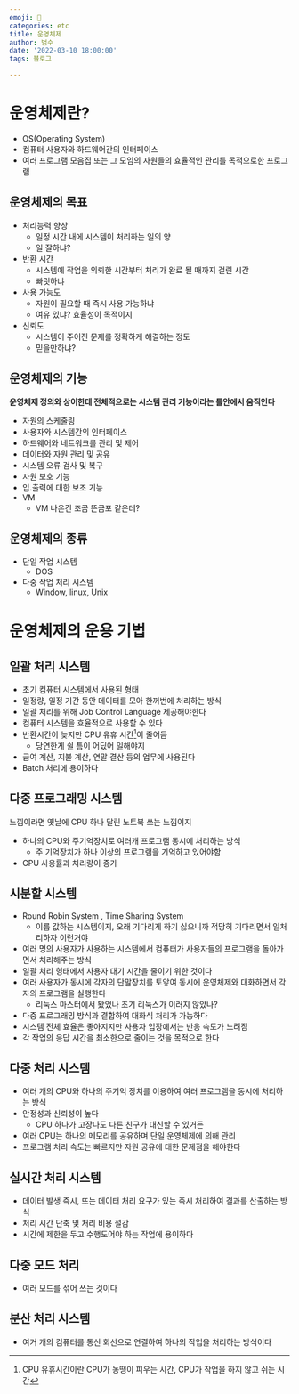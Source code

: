 ```yaml
---
emoji: 🏃
categories: etc
title: 운영체제
author: 범수
date: '2022-03-10 18:00:00'
tags: 블로그

---
```

# 운영체제란?

* OS(Operating System)
* 컴퓨터 사용자와 하드웨어간의 인터페이스
* 여러 프로그램 모음집 또는 그 모임의 자원들의 효율적인 관리를 목적으로한 프로그램

## 운영체제의 목표

* 처리능력 향상
  * 일정 시간 내에 시스템이 처리하는 일의 양
  * 일 잘하냐?
* 반환 시간
  * 시스템에 작업을 의뢰한 시간부터 처리가 완료 될 때까지 걸린 시간
  * 빠릿하냐
* 사용 가능도
  * 자원이 필요할 때 즉시 사용 가능하냐
  * 여유 있냐? 효율성이 목적이지
* 신뢰도
  * 시스템이 주어진 문제를 정확하게 해결하는 정도
  * 믿을만하냐?

## 운영체제의 기능

__운영체제 정의와 상이한데 전체적으로는 시스템 관리 기능이라는 틀안에서 움직인다__

* 자원의 스케줄링
* 사용자와 시스템간의 인터페이스
* 하드웨어와 네트워크를 관리 및 제어
* 데이터와 자원 관리 및 공유
* 시스템 오류 검사 및 복구
* 자원 보호 기능
* 입.출력에 대한 보조 기능
* VM
  * VM 나온건 조곰 뜬금포 같은데?

## 운영체제의 종류

* 단일 작업 시스템
  * DOS
* 다중 작업 처리 시스템
  * Window, linux, Unix

# 운영체제의 운용 기법

## 일괄 처리 시스템

[^1]: CPU 유휴시간이란 CPU가 농땡이 피우는 시간, CPU가 작업을 하지 않고 쉬는 시간

* 초기 컴퓨터 시스템에서 사용된 형태
* 일정량, 일정 기간 동안 데이터를 모아 한꺼번에 처리하는 방식
* 일괄 처리를 위해 Job Control Language 제공해야한다
* 컴퓨터 시스템을 효율적으로 사용할 수 있다
* 반환시간이 늦지만 CPU 유휴 시간[^1]이 줄어듬
  * 당연한게 쉴 틈이 어딨어 일해야지
* 급여 계산, 지불 계산, 연말 결산 등의 업무에 사용된다
* Batch 처리에 용이하다

## 다중 프로그래밍 시스템

느낌이라면 옛날에 CPU 하나 달린 노트북 쓰는 느낌이지

* 하나의 CPU와 주기억장치로 여러개 프로그램 동시에 처리하는 방식
  * 주 기억장치가 하나 이상의 프로그램을 기억하고 있어야함
* CPU 사용률과 처리량이 증가

## 시분할 시스템

* Round Robin System , Time Sharing System
  * 이름 값하는 시스템이지, 오래 기다리게 하기 싫으니까 적당히 기다리면서 일처리하자 이런거야
* 여러 명의 사용자가 사용하는 시스템에서 컴퓨터가 사용자들의 프로그램을 돌아가면서 처리해주는 방식
* 일괄 처리 형태에서 사용자 대기 시간을 줄이기 위한 것이다
* 여러 사용자가 동시에 각자의 단말장치를 토앟여 동시에 운영체제와 대화하면서 각자의 프로그램을 실행한다
  * 리눅스 마스터에서 봤었나 초기 리눅스가 이러지 않았나?
* 다중 프로그래밍 방식과 결합하여 대화식 처리가 가능하다
* 시스템 전체 효율은 좋아지지만 사용자 입장에서는 반응 속도가 느려짐
* 각 작업의 응답 시간을 최소한으로 줄이는 것을 목적으로 한다

## 다중 처리 시스템

* 여러 개의 CPU와 하나의 주기억 장치를 이용하여 여러 프로그램을 동시에 처리하는 방식
* 안정성과 신뢰성이 높다
  * CPU 하나가 고장나도 다른 친구가 대신할 수 있거든
* 여러 CPU는 하나의 메모리를 공유하며 단일 운영체제에 의해 관리
* 프로그램 처리 속도는 빠르지만 자원 공유에 대한 문제점을 해야한다

## 실시간 처리 시스템

* 데이터 발생 즉시, 또는 데이터 처리 요구가 있는 즉시 처리하여 결과를 산출하는 방식
* 처리 시간 단축 및 처리 비용 절감
* 시간에 제한을 두고 수행도어야 하는 작업에 용이하다

## 다중 모드 처리

* 여러 모드를 섞어 쓰는 것이다

## 분산 처리 시스템

* 여거 개의 컴퓨터를 통신 회선으로 연결하여 하나의 작업을 처리하는 방식이다